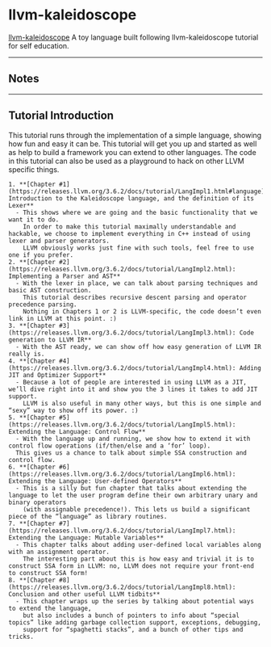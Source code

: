 # llvm-kaleidoscope
[llvm-kaleidoscope](https://releases.llvm.org/3.6.2/docs/tutorial/LangImpl1.html#tutorial-introduction)
A toy language built following llvm-kaleidoscope tutorial for self education.

***
## Notes



***

## Tutorial Introduction

This tutorial runs through the implementation of a simple language, showing how fun and easy it can be. 
This tutorial will get you up and started as well as help to build a framework you can extend to other languages. 
The code in this tutorial can also be used as a playground to hack on other LLVM specific things.
 
 
    1. **[Chapter #1](https://releases.llvm.org/3.6.2/docs/tutorial/LangImpl1.html#language): Introduction to the Kaleidoscope language, and the definition of its Lexer** 
      - This shows where we are going and the basic functionality that we want it to do. 
        In order to make this tutorial maximally understandable and hackable, we choose to implement everything in C++ instead of using lexer and parser generators.
        LLVM obviously works just fine with such tools, feel free to use one if you prefer.
    2. **[Chapter #2](https://releases.llvm.org/3.6.2/docs/tutorial/LangImpl2.html): Implementing a Parser and AST** 
      - With the lexer in place, we can talk about parsing techniques and basic AST construction. 
        This tutorial describes recursive descent parsing and operator precedence parsing. 
        Nothing in Chapters 1 or 2 is LLVM-specific, the code doesn’t even link in LLVM at this point. :)
    3. **[Chapter #3](https://releases.llvm.org/3.6.2/docs/tutorial/LangImpl3.html): Code generation to LLVM IR** 
      - With the AST ready, we can show off how easy generation of LLVM IR really is.
    4. **[Chapter #4](https://releases.llvm.org/3.6.2/docs/tutorial/LangImpl4.html): Adding JIT and Optimizer Support** 
      - Because a lot of people are interested in using LLVM as a JIT, we’ll dive right into it and show you the 3 lines it takes to add JIT support. 
        LLVM is also useful in many other ways, but this is one simple and “sexy” way to show off its power. :)
    5. **[Chapter #5](https://releases.llvm.org/3.6.2/docs/tutorial/LangImpl5.html): Extending the Language: Control Flow** 
      - With the language up and running, we show how to extend it with control flow operations (if/then/else and a ‘for’ loop). 
      This gives us a chance to talk about simple SSA construction and control flow.
    6. **[Chapter #6](https://releases.llvm.org/3.6.2/docs/tutorial/LangImpl6.html): Extending the Language: User-defined Operators** 
      - This is a silly but fun chapter that talks about extending the language to let the user program define their own arbitrary unary and binary operators 
        (with assignable precedence!). This lets us build a significant piece of the “language” as library routines.
    7. **[Chapter #7](https://releases.llvm.org/3.6.2/docs/tutorial/LangImpl7.html): Extending the Language: Mutable Variables** 
      - This chapter talks about adding user-defined local variables along with an assignment operator. 
        The interesting part about this is how easy and trivial it is to construct SSA form in LLVM: no, LLVM does not require your front-end to construct SSA form!
    8. **[Chapter #8](https://releases.llvm.org/3.6.2/docs/tutorial/LangImpl8.html): Conclusion and other useful LLVM tidbits** 
      - This chapter wraps up the series by talking about potential ways to extend the language, 
        but also includes a bunch of pointers to info about “special topics” like adding garbage collection support, exceptions, debugging, 
        support for “spaghetti stacks”, and a bunch of other tips and tricks.
